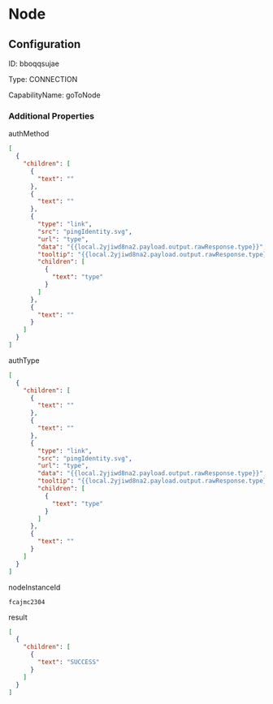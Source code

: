 # Node
## Configuration
ID:  bboqqsujae

Type: CONNECTION 

CapabilityName: goToNode






### Additional Properties
authMethod
```json 
[
  {
    "children": [
      {
        "text": ""
      },
      {
        "text": ""
      },
      {
        "type": "link",
        "src": "pingIdentity.svg",
        "url": "type",
        "data": "{{local.2yjiwd8na2.payload.output.rawResponse.type}}",
        "tooltip": "{{local.2yjiwd8na2.payload.output.rawResponse.type}}",
        "children": [
          {
            "text": "type"
          }
        ]
      },
      {
        "text": ""
      }
    ]
  }
]
```


authType
```json 
[
  {
    "children": [
      {
        "text": ""
      },
      {
        "text": ""
      },
      {
        "type": "link",
        "src": "pingIdentity.svg",
        "url": "type",
        "data": "{{local.2yjiwd8na2.payload.output.rawResponse.type}}",
        "tooltip": "{{local.2yjiwd8na2.payload.output.rawResponse.type}}",
        "children": [
          {
            "text": "type"
          }
        ]
      },
      {
        "text": ""
      }
    ]
  }
]
```


nodeInstanceId
```string 
fcajmc2304
```


result
```json 
[
  {
    "children": [
      {
        "text": "SUCCESS"
      }
    ]
  }
]
```




